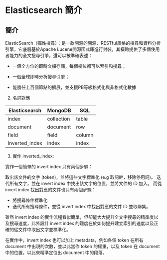 # Elasticsearch 簡介

## 簡介

ElasticSearch（彈性搜尋）：是一款開源的開源、RESTful風格的搜尋和資料分析引擎，它底層基於Apache Lucene開源函式庫進行封裝，其橫跨提供了多個使用者能力的全文搜尋引擎，還可以被準確表述：

+ 一個全方位的即時文檔存儲，每個欄位都可以索引和搜尋；

+ 一個全球即時分析搜尋引擎；

+ 能勝任上百個節點的擴展，並支援PB等級格式化與非格式化數據

2. 名詞對應

|Elasticsearch	|MongoDB	|SQL|
| --------- | --------- |--------- |
|index	|collection	|table
|document	|document	|row
|field	|field	|column
|Inverted_index	|index	|index

3. 實作 inverted_index:

實作一個簡單的 invert index 只有兩個步驟：

取出該文件的文字 (token)，並將這些文字標準化 (e.g 取詞幹，移除停用詞)。
迭代所有文字，並在 invert index 中找出該文字的位置，並將文件的 ID 加入。
而從 invert index 找出對應的文件也只有兩個步驟：

   + 將搜尋條件標準化
   + 迭代所有搜尋條件，並從 invert index 中找出對應的文件 ID 並取聯集。
   
雖然 invert index 的實作流程看似簡單，但卻能大大提升全文字搜尋的精準度以及搜尋速度，此外設計 invert index 的難度在於如何提升建立索引的速度以及正確的從文件中取出文字並標準化。

在實作中，invert index 也可以加上 metadata，例如各個 token 在所有 document 中出現的次數，並以此當作 token 的權重，以及 token 在 document 中的位置，以此來精準定位出 document 中的段落。

